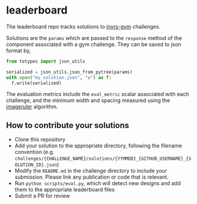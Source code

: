 # leaderboard

The leaderboard repo tracks solutions to [invrs-gym](https://github.com/invrs-io/gym) challenges.

Solutions are the `params` which are passed to the `response` method of the component associated with a gym challenge. They can be saved to json format by,

```python
from totypes import json_utils

serialized = json_utils.json_from_pytree(params)
with open("my_solution.json", "w") as f:
  f.write(serialized)
```

The evaluation metrics include the `eval_metric` scalar associated with each challenge, and the minimum width and spacing measured using the [imageruler](https://github.com/NanoComp/imageruler) algorithm.

## How to contribute your solutions

- Clone this repository
- Add your solution to the appropriate directory, following the filename convention (e.g. `challenges/{CHALLENGE_NAME}/solutions/{YYMMDD}_{GITHUB_USERNAME}_{SOLUTION_ID}.json`)
- Modify the `README.md` in the challenge directory to include your submission. Please link any publication or code that is relevant.
- Run `python scripts/eval.py`, which will detect new designs and add them to the appropriate leaderboard files
- Submit a PR for review
